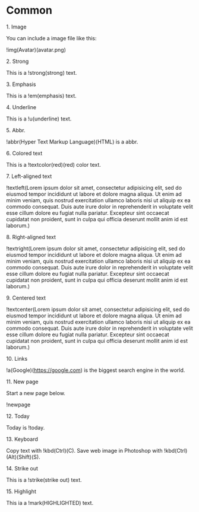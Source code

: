 # Common

1\. Image

You can include a image file like this:

!img(Avatar)(avatar.png)

2\. Strong

This is a !strong(strong) text.

3\. Emphasis

This is a !em(emphasis) text.

4\. Underline

This is a !u(underline) text.

5\. Abbr.

!abbr(Hyper Text Markup Language)(HTML) is a abbr.

6\. Colored text

This is a !textcolor(red)(red) color text.

7\. Left-aligned text

!textleft(Lorem ipsum dolor sit amet, consectetur adipisicing elit, sed do eiusmod tempor incididunt ut labore et dolore magna aliqua. Ut enim ad minim veniam, quis nostrud exercitation ullamco laboris nisi ut aliquip ex ea commodo consequat. Duis aute irure dolor in reprehenderit in voluptate velit esse cillum dolore eu fugiat nulla pariatur. Excepteur sint occaecat cupidatat non proident, sunt in culpa qui officia deserunt mollit anim id est laborum.)

8\. Right-aligned text

!textright(Lorem ipsum dolor sit amet, consectetur adipisicing elit, sed do eiusmod tempor incididunt ut labore et dolore magna aliqua. Ut enim ad minim veniam, quis nostrud exercitation ullamco laboris nisi ut aliquip ex ea commodo consequat. Duis aute irure dolor in reprehenderit in voluptate velit esse cillum dolore eu fugiat nulla pariatur. Excepteur sint occaecat cupidatat non proident, sunt in culpa qui officia deserunt mollit anim id est laborum.)

9\. Centered text

!textcenter(Lorem ipsum dolor sit amet, consectetur adipisicing elit, sed do eiusmod tempor incididunt ut labore et dolore magna aliqua. Ut enim ad minim veniam, quis nostrud exercitation ullamco laboris nisi ut aliquip ex ea commodo consequat. Duis aute irure dolor in reprehenderit in voluptate velit esse cillum dolore eu fugiat nulla pariatur. Excepteur sint occaecat cupidatat non proident, sunt in culpa qui officia deserunt mollit anim id est laborum.)

10\. Links

!a(Google)(https://google.com) is the biggest search engine in the world.

11\. New page

Start a new page below.

!newpage

12\. Today

Today is !today.

13\. Keyboard

Copy text with !kbd(Ctrl)(C). Save web image in Photoshop with !kbd(Ctrl)(Alt)(Shift)(S).

14\. Strike out

This is a !strike(strike out) text.

15\. Highlight

This ia a !mark(HIGHLIGHTED) text.
